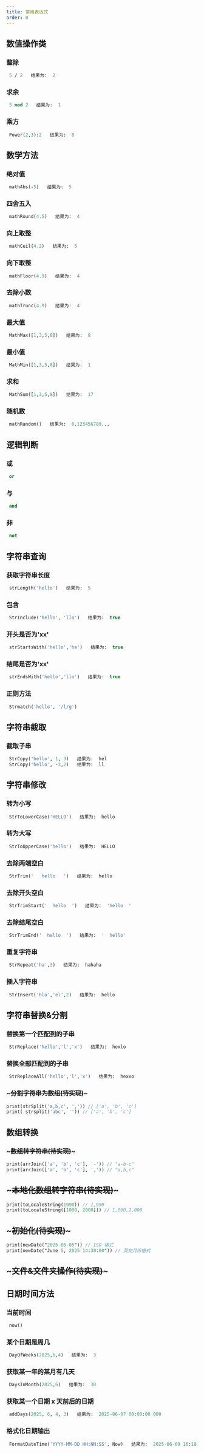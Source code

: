 ```yaml
---
title: 常用表达式
order: 0
---
```


## 数值操作类

### 整除

```pascal
 5 / 2   结果为:  2

```

### 求余

```pascal
 5 mod 2   结果为:  1

```

### 乘方

```pascal
 Power(2,3):2   结果为:  8

```

## 数学方法

### 绝对值

```pascal
 mathAbs(-5)   结果为:  5

```

### 四舍五入

```pascal
 mathRound(4.5)   结果为:  4

```

### 向上取整

```pascal
 mathCeil(4.2)   结果为:  5

```

### 向下取整

```pascal
 mathFloor(4.9)   结果为:  4

```

### 去除小数

```pascal
 mathTrunc(4.9)   结果为:  4

```

### 最大值

```pascal
 MathMax([1,3,5,8])   结果为:  8

```

### 最小值

```pascal
 MathMin([1,3,5,8])   结果为:  1

```

### 求和

```pascal
 MathSum([1,3,5,8])   结果为:  17

```

### 随机数

```pascal
 mathRandom()   结果为:  0.123456789...

```

## 逻辑判断

### 或

```pascal
 or

```

### 与

```pascal
 and

```

### 非

```pascal
 not

```

## 字符串查询

### 获取字符串长度

```pascal
 strLength('hello')   结果为:  5

```

### 包含

```pascal
 StrInclude('hello', 'llo')   结果为:  true

```

### 开头是否为'xx'

```pascal
 strStartsWith('hello','he')   结果为:  true

```

### 结尾是否为'xx'

```pascal
 strEndsWith('hello','llo')   结果为:  true

```

### 正则方法

```pascal
 Strmatch('hello', '/l/g')

```

## 字符串截取

### 截取子串

```pascal
 StrCopy('hello', 1, 3)   结果为:  hel
 StrCopy('hello', -3,2)   结果为:  ll

```

## 字符串修改

### 转为小写

```pascal
 StrToLowerCase('HELLO')   结果为:  hello

```

### 转为大写

```pascal
 StrToUpperCase('hello')   结果为:  HELLO

```

### 去除两端空白

```pascal
 StrTrim('   hello   ')   结果为:  hello

```

### 去除开头空白

```pascal
 StrTrimStart('  hello  ')   结果为:  'hello  '

```

### 去除结尾空白

```pascal
 StrTrimEnd('  hello  ')   结果为:  '  hello'

```

### 重复字符串

```pascal
 StrRepeat('ha',3)   结果为:  hahaha

```

### 插入字符串

```pascal
 StrInsert('hlo','el',2)   结果为:  hello

```

## 字符串替换&分割

### 替换第一个匹配到的子串

```pascal
 StrReplace('hello','l','x')   结果为:  hexlo

```

### 替换全部匹配到的子串

```pascal
 StrReplaceAll('hello','l','x')   结果为:  hexxo

```

### ~~~分割字符串为数组(待实现)~~~

```pascal
print(strSplit('a,b,c', ',')) // ['a', 'b', 'c']
print( strsplit('abc', '')) // ['a', 'b', 'c']

```

## 数组转换

### ~~~数组转字符串(待实现)~~~

```pascal
print(arrJoin(['a', 'b', 'c'], '-')) // "a-b-c"
print(arrJoin(['a', 'b', 'c'], ',')) // "a,b,c"

```

## ~~~本地化数组转字符串(待实现)~~~

```pascal
print(toLocaleString(1990)) // 1,990
print(toLocaleString([1000, 2000])) // 1,000,2,000

```

## ~~~初始化(待实现)~~~

```pascal
print(newDate("2025-06-05")) // ISO 格式
print(newDate("June 5, 2025 14:30:00")) // 英文月份格式

```

## ~~~文件&文件夹操作(待实现)~~~


## 日期时间方法

### 当前时间

```pascal
 now()

```

### 某个日期是周几

```pascal
 DayOfWeeks(2025,6,4)   结果为:  3

```

### 获取某一年的某月有几天

```pascal
 DaysInMonth(2025,6)   结果为:  30

```

### 获取某一个日期 x 天前后的日期

```pascal
 addDays(2025, 6, 4, 3)   结果为:  2025-06-07 00:00:00 000

```

### 格式化日期输出

```pascal
 FormatDateTime('YYYY-MM-DD HH:NN:SS', Now)   结果为:  2025-06-09 16:18:53

```
